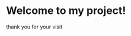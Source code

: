 
<html>
<head>
  <title>My Commit Project</title>
  <link rel="stylesheet" href="nure1212.css">
</head>
<body>
  <h1>Welcome to my project!</h1>
  <t> thank you for your visit </t>
</body>
</html>
